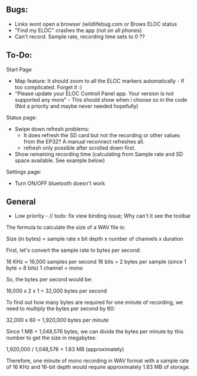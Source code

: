 ## Bugs:
- Links wont open a browser (wildlifebug.com or Brows ELOC status
- "Find my ELOC" crashes the app (not on all phones)
- Can't record. Sample rate, recording time sets to 0 ??

## To-Do:

Start Page
- Map feature: It should zoom to all the ELOC markers automatically - If too complicated. Forget it :)
- "Please update your ELOC Controll Panel app. Your version is not supported any more" - This should show when i choose so in the code (Not a priority and maybe never needed hopefully)

Status page: 
- Swipe down refresh problems:
	- It does refresh the SD card but not the recording or other values from the EP32? A manual reconnect refreshes all.
	- refresh only possible after scrolled down first.
- Show remaining recording time (calculating from Sample rate and SD space available. See example below)

Settings page: 
- Turn ON/OFF bluetooth doesn't work

## General
 - Low priority - // todo: fix view binding issue; Why can't it see the toolbar



The formula to calculate the size of a WAV file is:

Size (in bytes) = sample rate x bit depth x number of channels x duration

First, let's convert the sample rate to bytes per second:

16 KHz = 16,000 samples per second
16 bits = 2 bytes per sample (since 1 byte = 8 bits)
1 channel = mono

So, the bytes per second would be:

16,000 x 2 x 1 = 32,000 bytes per second

To find out how many bytes are required for one minute of recording, we need to multiply the bytes per second by 60:

32,000 x 60 = 1,920,000 bytes per minute

Since 1 MB = 1,048,576 bytes, we can divide the bytes per minute by this number to get the size in megabytes:

1,920,000 / 1,048,576 = 1.83 MB (approximately)

Therefore, one minute of mono recording in WAV format with a sample rate of 16 KHz and 16-bit depth would require approximately 1.83 MB of storage.
